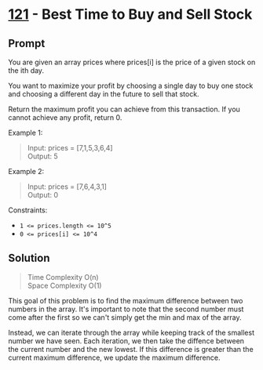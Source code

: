# [121] - Best Time to Buy and Sell Stock

## Prompt

You are given an array prices where prices[i] is the price of a given stock on
the ith day.

You want to maximize your profit by choosing a single day to buy one stock and
choosing a different day in the future to sell that stock.

Return the maximum profit you can achieve from this transaction. If you cannot
achieve any profit, return 0.

Example 1:

> Input: prices = [7,1,5,3,6,4]\
> Output: 5

Example 2:

> Input: prices = [7,6,4,3,1]\
> Output: 0

Constraints:

- `1 <= prices.length <= 10^5`
- `0 <= prices[i] <= 10^4`

## Solution

> Time Complexity O(n)\
> Space Complexity O(1)

This goal of this problem is to find the maximum difference between two numbers
in the array. It's important to note that the second number must come after the
first so we can't simply get the min and max of the array.

Instead, we can iterate through the array while keeping track of the smallest
number we have seen. Each iteration, we then take the diffence between the
current number and the new lowest. If this difference is greater than the
current maximum difference, we update the maximum difference.

[121]: https://leetcode.com/problems/best-time-to-buy-and-sell-stock
